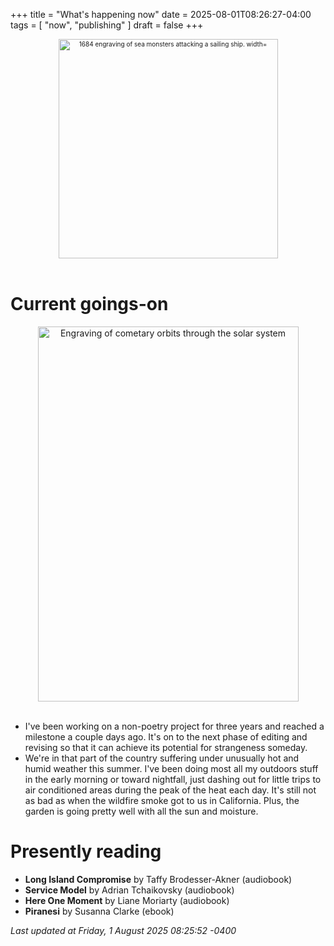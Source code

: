 +++
title = "What's happening now"
date = 2025-08-01T08:26:27-04:00
tags = [
    "now",
    "publishing"
]
draft = false
+++
<div align="center" style="font-size:x-small"><img src="https://milkfish08.s3.amazonaws.com/photo/blog/abovethefold/1684-untitled-engraving-of-sea-monsters-attacking-a-sailing-vessel-49fa31.jpg" alt="1684 engraving of sea monsters attacking a sailing ship. width="512" height="351" title="Sea monsters attacking a sailing ship" /></div><br clear="all" />

# Current goings-on

<div align="center"><img src="https://milkfish08.s3.amazonaws.com/photo/blog/comets.jpeg" height=600 width=417 alt="Engraving of cometary orbits through the solar system" title="Comets" /></div><br clear="all" />

* I've been working on a non-poetry project for three years and reached a milestone a couple days ago.
It's on to the next phase of editing and revising so that it can achieve its potential for strangeness someday.
* We're in that part of the country suffering under unusually hot and humid weather this summer.
I've been doing most all my outdoors stuff in the early morning or toward nightfall, just dashing out for little trips to air conditioned areas during the peak of the heat each day.
It's still not as bad as when the wildfire smoke got to us in California.
Plus, the garden is going pretty well with all the sun and moisture.


# Presently reading

* __Long Island Compromise__ by Taffy Brodesser-Akner (audiobook)
* __Service Model__ by Adrian Tchaikovsky (audiobook)
* __Here One Moment__ by Liane Moriarty (audiobook)
* __Piranesi__ by Susanna Clarke (ebook)

*Last updated at Friday, 1 August 2025 08:25:52 -0400*
